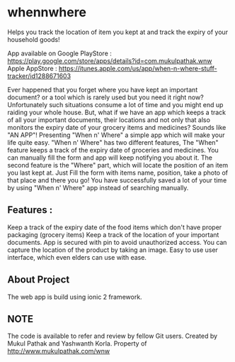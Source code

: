 # whennwhere
Helps you track the location of item you kept at and track the expiry of your household goods!

App available on 
Google PlayStore : https://play.google.com/store/apps/details?id=com.mukulpathak.wnw
Apple AppStore   : https://itunes.apple.com/us/app/when-n-where-stuff-tracker/id1288671603

Ever happened that you forget where you have kept an important document? or a tool which is rarely used but you need it right now? Unfortunately such situations consume a lot of time and you might end up raiding your whole house. 
But, what if we have an app which keeps a track of all your important documents, their locations and not only that also monitors the expiry date of your grocery items and medicines? Sounds like "AN APP"!
Presenting "When n' Where" a simple app which will make your life quite easy. "When n' Where" has two different features, The "When" feature keeps a track of the expiry date of groceries and medicines. You can manually fill the form and app will keep notifying you about it. 
The second feature is the "Where" part, which will locate the position of an item you last kept at. Just Fill the form with items name, position, take a photo of that place and there you go! You have successfully saved a lot of your time by using "When n' Where" app instead of searching manually.

## Features :
Keep a track of the expiry date of the food items which don't have proper packaging (grocery items)
Keep a track of the location of your important documents.
App is secured with pin to avoid unauthorized access.
You can capture the location of the product by taking an image.
Easy to use user interface, which even elders can use with ease.

## About Project

The web app is build using ionic 2 framework.


## NOTE
The code is available to refer and review by fellow Git users. Created by Mukul Pathak and Yashwanth Korla.
Property of http://www.mukulpathak.com/wnw 
